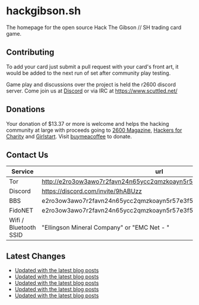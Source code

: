 # hackgibson.sh
The homepage for the open source Hack The Gibson // SH trading card game.


## Contributing

To add your card just submit a pull request with your card's front art, it would be added to the next run of set after community play testing.

Game play and discussions over the project is held the r2600 discord server. Come join us at [Discord](https://discord.com/invite/9hABUzz) or via IRC at https://www.scuttled.net/


## Donations

Your donation of $13.37 or more is welcome and helps the hacking community at large with proceeds going to [2600 Magazine](https://2600.com/), [Hackers for Charity](https://hackersforcharity.org) and [Girlstart](https://girlstart.org).  Visit [buymeacoffee](https://www.buymeacoffee.com/hackgibson.sh) to donate.


## Contact Us

Service | url
-|-
Tor | http://e2ro3ow3awo7r2favn24n65ycc2qmzkoayn5r57e3f56nvjwdcgg32ad.onion
Discord | https://discord.com/invite/9hABUzz
BBS | e2ro3ow3awo7r2favn24n65ycc2qmzkoayn5r57e3f56nvjwdcgg32ad.onion:23
FidoNET | e2ro3ow3awo7r2favn24n65ycc2qmzkoayn5r57e3f56nvjwdcgg32ad.onion:24554
Wifi / Bluetooth SSID | "Ellingson Mineral Company" or "EMC Net - <fidonet address>"

## Latest Changes
<!-- BLOG-POST-LIST:START -->
- [Updated with the latest blog posts](https://github.com/DFW2600/hackgibson.sh/commit/599c1fcd0599409d267161a3bf431b1fadcb1c1f)
- [Updated with the latest blog posts](https://github.com/DFW2600/hackgibson.sh/commit/d2c2da1c77664afe4cfffc814af044289d647ff7)
- [Updated with the latest blog posts](https://github.com/DFW2600/hackgibson.sh/commit/c306dc0eb5fbbc72c1ca66c9de95d8d45c89aace)
- [Updated with the latest blog posts](https://github.com/DFW2600/hackgibson.sh/commit/f4cbb8cb5a3f46d02d5b162efd5d3a70229c63c2)
- [Updated with the latest blog posts](https://github.com/DFW2600/hackgibson.sh/commit/3d34bb719a16a7b12d553f7fd1e353ea0d5e55ab)
<!-- BLOG-POST-LIST:END -->
